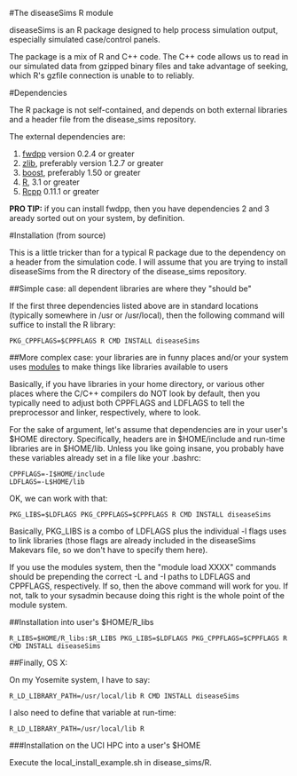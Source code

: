 #The diseaseSims R module

diseaseSims is an R package designed to help process simulation output, especially simulated case/control panels.

The package is a mix of R and C++ code.  The C++ code allows us to read in our simulated data from gzipped binary files and take advantage of seeking, which R's gzfile connection is unable to to reliably.

#Dependencies

The R package is not self-contained, and depends on both external libraries and a header file from the disease_sims repository.

The external dependencies are:

1. [fwdpp](https://github.com/molpopgen/fwdpp) version 0.2.4 or greater
2. [zlib](http://zlib.net), preferably version 1.2.7 or greater
3. [boost](http://boost.org), preferably 1.50 or greater
4. [R](http://www.r-project.org), 3.1 or greater
5. [Rcpp](http://cran.r-project.org/web/packages/Rcpp/index.html) 0.11.1 or greater

__PRO TIP:__ if you can install fwdpp, then you have dependencies 2 and 3 aready sorted out on your system, by definition.

#Installation (from source)

This is a little tricker than for a typical R package due to the dependency on a header from the simulation code.  I will assume that you are trying to install diseaseSims from the R directory of the disease_sims repository.

##Simple case: all dependent libraries are where they "should be"

If the first three dependencies listed above are in standard locations (typically somewhere in /usr or /usr/local), then the following command will suffice to install the R library:

```
PKG_CPPFLAGS=$CPPFLAGS R CMD INSTALL diseaseSims
```

##More complex case: your libraries are in funny places and/or your system uses [modules](http://modules.sourceforge.net/) to make things like libraries available to users

Basically, if you have libraries in your home directory, or various other places where the C/C++ compilers do NOT look by default, then you typically need to adjust both CPPFLAGS and LDFLAGS to tell the preprocessor and linker, respectively, where to look.

For the sake of argument, let's assume that dependencies are in your user's $HOME directory.  Specifically, headers are in $HOME/include and run-time libraries are in $HOME/lib.  Unless you like going insane, you probably have these variables already set in a file like your .bashrc:

```
CPPFLAGS=-I$HOME/include 
LDFLAGS=-L$HOME/lib
```

OK, we can work with that:

```
PKG_LIBS=$LDFLAGS PKG_CPPFLAGS=$CPPFLAGS R CMD INSTALL diseaseSims
```

Basically, PKG_LIBS is a combo of LDFLAGS plus the individual -l flags uses to link libraries (those flags are already included in the diseaseSims Makevars file, so we don't have to specify them here).

If you use the modules system, then the "module load XXXX" commands should be prepending the correct -L and -I paths to LDFLAGS and CPPFLAGS, respectively.  If so, then the above command will work for you.  If not, talk to your sysadmin because doing this right is the whole point of the module system.

##Installation into user's $HOME/R_libs

```
R_LIBS=$HOME/R_libs:$R_LIBS PKG_LIBS=$LDFLAGS PKG_CPPFLAGS=$CPPFLAGS R CMD INSTALL diseaseSims
```

##Finally, OS X:

On my Yosemite system, I have to say:

~~~
R_LD_LIBRARY_PATH=/usr/local/lib R CMD INSTALL diseaseSims
~~~

I also need to define that variable at run-time:

~~~
R_LD_LIBRARY_PATH=/usr/local/lib R
~~~

###Installation on the UCI HPC into a user's $HOME



Execute the local_install_example.sh in disease_sims/R.